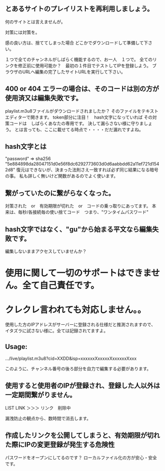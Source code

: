 
## とあるサイトのプレイリストを再利用しましょう。
何のサイトとは言えませんが。

対策には対策を。

感の良い方は、捨ててしまった場合 どこかでダウンロードして準備して下さい。


１つで全てのチャンネルがしばらく機能するので、お一人　１つで。
全てのリンクを修正前に使用可能か？　最初の１件目でテストしてIPを登録しよう。
ブラウザのURLへ編集の完了したサイトURLを実行して下さい。

## 400 or 404 エラーの場合は、そのコードは別の方が使用済又は編集失敗です。
playlist.m3u8ファイルがダウンロードされましたか？
そのファイルをテキストエディターで開きます。
token部分に注目！　hash文字になっていれば
その対策コードは　しばらくあなたの専用です。
決して漏らさない様に守りましょう。
とは言っても、ここに載せてる時点で・・・・だだ漏れですよね。

## hash文字とは
"password" ⇒ sha256 "5e884898da28047151d0e56f8dc6292773603d0d6aabbdd62a11ef721d1542d8" 
復元はできないが、決まった法則さえ一致すれば必ず同じ結果になる暗号の事。
私も詳しく無いけど関数があるのでよく使います。

## 繋がっていたのに繋がらなくなった。
対策された　or　有効期限が切れた　or　コードの乗っ取りにあってます。
本来は、毎秒/各接続毎の使い捨てコード　つまり、"ワンタイムパスワード"

## hash文字ではなく、"gu"から始まる平文なら編集失敗です。
編集しないままアクセスしていませんか？

# 使用に関して一切のサポートはできません。全て自己責任です。
# クレクレ言われても対応しません。。

使用した方のIPアドレスがサーバーに登録される仕様だと推測されますので、
イタズラに試さない様に。全ては記録されてますよ。

## Usage:
.../live/playlist.m3u8?cid=XXDD&isp=xxxxxxXxxxxxXxxxxxxXxxx

このように、チャンネル番号の後ろ部分を自力で編集する必要があります。


## 使用すると使用者のIPが登録され、登録した人以外は一定期間繋がりません。

LIST LINK ＞＞＞ リンク　削除中 

漏洩防止の観点から、数時間で消去します。

## 作成したリンクを公開してしまうと、有効期限が切れた際にIPの変更登録が発生する危険性
パスワードをオープンにしてるのです？
ローカルファイル化の方が安心・安全です。
